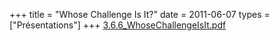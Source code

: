 +++
title = "Whose Challenge Is It?"
date = 2011-06-07
types = ["Présentations"]
+++
[3.6.6\_WhoseChallengeIsIt.pdf](/files/3.6.6_WhoseChallengeIsIt.pdf)

